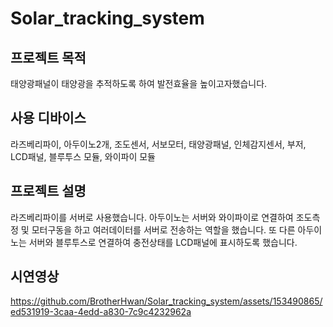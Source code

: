 # Solar_tracking_system
## 프로젝트 목적
태양광패널이 태양광을 추적하도록 하여 발전효율을 높이고자했습니다.
## 사용 디바이스
라즈베리파이, 아두이노2개, 조도센서, 서보모터, 태양광패널, 인체감지센서, 부저, LCD패널, 블루투스 모듈, 와이파이 모듈
## 프로젝트 설명
라즈베리파이를 서버로 사용했습니다. 
아두이노는 서버와 와이파이로 연결하여 조도측정 및 모터구동을 하고 여러데이터를 서버로 전송하는 역할을 했습니다. 
또 다른 아두이노는 서버와 블루투스로 연결하여 충전상태를 LCD패널에 표시하도록 했습니다.
## 시연영상
https://github.com/BrotherHwan/Solar_tracking_system/assets/153490865/ed531919-3caa-4edd-a830-7c9c4232962a


